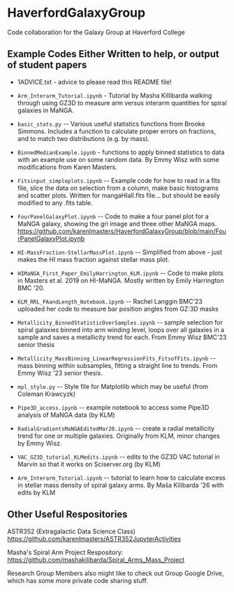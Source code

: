 # HaverfordGalaxyGroup
Code collaboration for the Galaxy Group at Haverford College


## Example Codes Either Written to help, or output of student papers

* 1ADVICE.txt - advice to please read this README file! 

* `Arm_Interarm_Tutorial.ipynb` - Tutorial by Masha Killibarda walking through using GZ3D to measure arm versus interarm quantities for spiral galaxies in MaNGA. 

* `basic_stats.py` -- Various useful statistics functions from Brooke Simmons. Includes a function to calculate proper errors on fractions, and to match two distributions (e.g. by mass). 

* `BinnedMedianExample.ipynb` - functions to apply binned statistics to data with an example use on some random data. By Emmy Wisz with some modifications from Karen Masters. 

* `Fitsinput_simpleplots.ipynb` -- Example code for how to read in a fits file, slice the data on selection from a column, make basic histograms and scatter plots. Written for mangaHIall.fits file... but should be easily modified to any .fits table.  

* `FourPanelGalaxyPlot.ipynb` -- Code to make a four panel plot for a MaNGA galaxy, showing the gri image and three other MaNGA maps. 
https://github.com/karenlmasters/HaverfordGalaxyGroup/blob/main/FourPanelGalaxyPlot.ipynb

* `HI-MassFraction-StellarMassPlot.ipynb` -- Simplified from above - just makes the HI mass fraction against stellar mass plot. 

*  `HIMaNGA_First_Paper_EmilyHarrington_KLM.ipynb` -- Code to make plots in Masters et al. 2019 on HI-MaNGA. Mostly written by Emily Harrington BMC '20. 


* `KLM_RRL_PAandLength_Notebook.ipynb` -- Rachel Langgin BMC'23 uploaded her code to measure bar position angles from GZ:3D masks  

* `Metallicity_BinnedStatisticOverSamples.ipynb` -- sample selection for spiral galaxies binned into arm winding level, loops over all galaxies in a sample and saves a metallicity trend for each. From Emmy Wisz BMC'23 senior thesis

* `Metallicity_MassBinning_LinearRegressionFits_FitsofFits.ipynb` -- mass binning within subsamples, fitting a straight line to trends. From Emmy Wisz '23 senior thesis. 

* `mpl_style.py` -- Style file for Matplotlib which may be useful (from Coleman Krawcyzk)

* `Pipe3D_access.ipynb` -- example notebook to access some Pipe3D analysis of MaNGA data (by KLM)

* `RadialGradientsMaNGAEditedMar20.ipynb` -- create a radial metallicity trend for one or multiple galaxies. Originally from KLM, minor changes by Emmy Wisz. 

*  `VAC_GZ3D_tutorial_KLMedits.ipynb` -- edits to the GZ3D VAC tutorial in Marvin so that it works on Sciserver.org (by KLM)

*  `Arm_Interarm_Tutorial.ipynb` -- tutorial to learn how to calculate excess in stellar mass density of spiral galaxy arms. By Maša Kilibarda '26 with edits by KLM

## Other Useful Respositories

ASTR352 (Extragalactic Data Science Class) https://github.com/karenlmasters/ASTR352JupyterActivities

Masha's Spiral Arm Project Respository: https://github.com/mashakilibarda/Spiral_Arms_Mass_Project 

Research Group Members also might like to check out Group Google Drive, which has some more private code sharing stuff. 
